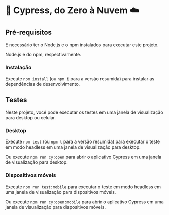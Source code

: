 # 🌲 Cypress, do Zero à Nuvem ☁️

## Pré-requisitos
É necessário ter o Node.js e o npm instalados para executar este projeto.

 Node.js e do npm, respectivamente. 

### Instalação
Execute `npm install` (ou `npm i` para a versão resumida) para instalar as dependências de desenvolvimento.

## Testes

Neste projeto, você pode executar os testes em uma janela de visualização para desktop ou celular.

### Desktop

Execute `npm test` (ou `npm t` para a versão resumida) para executar o teste em modo headless em uma janela de visualização para desktop.

Ou execute `npm run cy:open` para abrir o aplicativo Cypress em uma janela de visualização para desktop.

### Dispositivos móveis

Execute `npm run test:mobile` para executar o teste em modo headless em uma janela de visualização para dispositivos móveis.

Ou execute `npm run cy:open:mobile` para abrir o aplicativo Cypress em uma janela de visualização para dispositivos móveis.